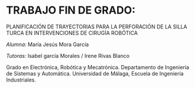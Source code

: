 # TRABAJO FIN DE GRADO: 
PLANIFICACIÓN DE TRAYECTORIAS PARA LA PERFORACIÓN DE LA SILLA TURCA EN INTERVENCIONES DE CIRUGÍA ROBÓTICA

*Alumna:* María Jesús Mora García

*Tutoras:* Isabel garcía Morales / Irene Rivas Blanco

Grado en Electrónica, Robótica y Mecatrónica.
Departamento de Ingeniería de Sistemas y Automática.
Universidad de Málaga, Escuela de Ingeniería Industriales.

